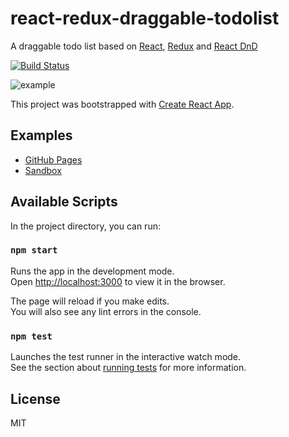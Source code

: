 # react-redux-draggable-todolist

A draggable todo list based on [React](https://reactjs.org/), [Redux](https://redux.js.org/) and [React DnD](http://react-dnd.github.io/react-dnd/)

[![Build Status](https://travis-ci.org/robenten/react-redux-draggable-todolist.svg?branch=master)](https://travis-ci.org/robenten/react-redux-draggable-todolist)

![example](https://github.com/robenten/static-files/raw/master/draggable-todo-list-implementation.gif)

This project was bootstrapped with [Create React App](https://github.com/facebookincubator/create-react-app).

## Examples

* [GitHub Pages](https://robenten.github.io/react-redux-draggable-todolist/)
* [Sandbox](https://codesandbox.io/s/github/robenten/react-redux-draggable-todolist)

## Available Scripts

In the project directory, you can run:

### `npm start`

Runs the app in the development mode.<br>
Open [http://localhost:3000](http://localhost:3000) to view it in the browser.

The page will reload if you make edits.<br>
You will also see any lint errors in the console.

### `npm test`

Launches the test runner in the interactive watch mode.<br>
See the section about [running tests](#running-tests) for more information.

## License

MIT